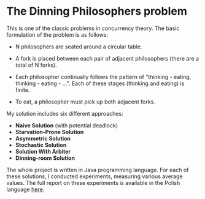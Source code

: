 # The Dinning Philosophers problem 

This is one of the classic problems in concurrency theory. The basic formulation of the problem is as follows:

* N philosophers are seated around a circular table.
* A fork is placed between each pair of adjacent philosophers (there are a total of N forks).

* Each philosopher continually follows the pattern of "thinking - eating, thinking - eating - ...". Each of these stages (thinking and eating) is finite.
* To eat, a philosopher must pick up both adjacent forks.

My solution includes six different approaches:
* **Naive Solution** (with potential deadlock)
* **Starvation-Prone Solution**
* **Asymmetric Solution**
* **Stochastic Solution**
* **Solution With Arbiter**
* **Dinning-room Solution**

The whole project is written in Java programming language. 
For each of these solutions, I conducted experiments, measuring various average values. 
The full report on these experiments is available in the Polish language [here].


[here]: https://github.com/pvtrov/theory-of-concurrency/blob/main/TheDiningPhilosophersProblem/report01.pdf
